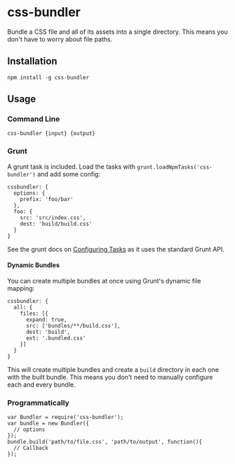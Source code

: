# css-bundler

Bundle a CSS file and all of its assets into a single directory. This means you don't
have to worry about file paths.

## Installation

    npm install -g css-bundler

## Usage

### Command Line

    css-bundler {input} {output}

### Grunt

A grunt task is included. Load the tasks with `grunt.loadNpmTasks('css-bundler')` and add some config:

    cssbundler: {
      options: {
        prefix: 'foo/bar'
      },
      foo: {
        src: 'src/index.css',
        dest: 'build/build.css'
      }
    }

See the grunt docs on [Configuring Tasks](http://gruntjs.com/configuring-tasks#files) as it uses the
standard Grunt API.

#### Dynamic Bundles

You can create multiple bundles at once using Grunt's dynamic file mapping:

    cssbundler: {
      all: {
        files: [{
          expand: true,
          src: ['bundles/**/build.css'],
          dest: 'build',
          ext: '.bundled.css'
        }]
      }
    }

This will create multiple bundles and create a `build` directory in each one with the built bundle. This
means you don't need to manually configure each and every bundle.

### Programmatically

    var Bundler = require('css-bundler');
    var bundle = new Bundler({
      // options
    });
    bundle.build('path/to/file.css', 'path/to/output', function(){
      // Callback
    });